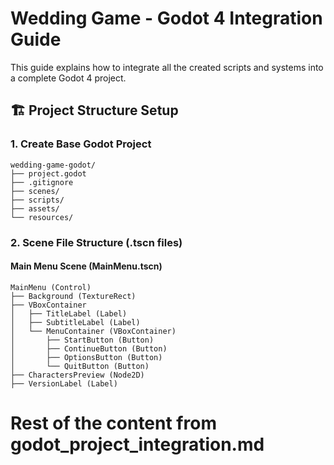 # Wedding Game - Godot 4 Integration Guide

This guide explains how to integrate all the created scripts and systems into a complete Godot 4 project.

## 🏗️ Project Structure Setup

### 1. Create Base Godot Project
```
wedding-game-godot/
├── project.godot
├── .gitignore
├── scenes/
├── scripts/
├── assets/
└── resources/
```

### 2. Scene File Structure (.tscn files)

#### Main Menu Scene (MainMenu.tscn)
```
MainMenu (Control)
├── Background (TextureRect)
├── VBoxContainer
│   ├── TitleLabel (Label)
│   ├── SubtitleLabel (Label)
│   └── MenuContainer (VBoxContainer)
│       ├── StartButton (Button)
│       ├── ContinueButton (Button)
│       ├── OptionsButton (Button)
│       └── QuitButton (Button)
├── CharactersPreview (Node2D)
├── VersionLabel (Label)
```

# Rest of the content from godot_project_integration.md